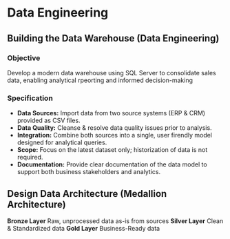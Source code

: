 # Data Engineering
## Building the Data Warehouse (Data Engineering)

### Objective
Develop a modern data warehouse using SQL Server to consolidate sales data, enabling analytical rpeorting and informed decision-making

### Specification
- **Data Sources:** Import data from two source systems (ERP & CRM) provided as CSV files.
- **Data Quality:** Cleanse & resolve data quality issues prior to analysis.
- **Integration:** Combine both sources into a single, user firendly model designed for analytical queries.
- **Scope:** Focus on the latest dataset only; historization of data is not required.
- **Documentation:** Provide clear documentation of the data model to support both business stakeholders and analytics.

## Design Data Architecture (Medallion Architecture)
**Bronze Layer**
Raw, unprocessed data as-is from sources
**Silver Layer**
Clean & Standardized data 
**Gold Layer**
Business-Ready data
